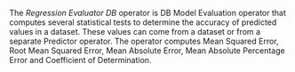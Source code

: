 The *Regression Evaluator DB* operator is DB Model Evaluation operator that computes several statistical tests to determine the accuracy of predicted values in a dataset. These values can come from a dataset or from a separate Predictor operator. The operator computes Mean Squared Error, Root Mean Squared Error, Mean Absolute Error, Mean Absolute Percentage Error and Coefficient of Determination.
